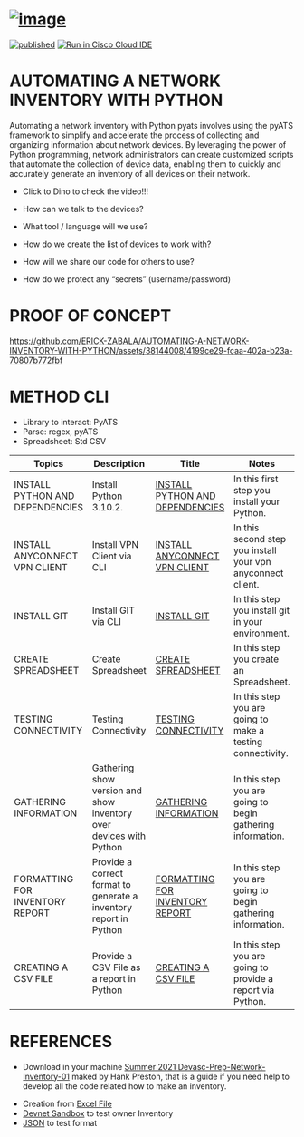 
# [![image]( https://user-images.githubusercontent.com/38144008/222942190-0b3464ca-a7e4-4ade-9a69-a6c674808467.png)](https://www.youtube.com/watch?v=OMyOkqTOWWc)
[![published](https://static.production.devnetcloud.com/codeexchange/assets/images/devnet-published.svg)](https://developer.cisco.com/codeexchange/github/repo/ERICK-ZABALA/AUTOMATING-A-NETWORK-INVENTORY-WITH-PYTHON) [![Run in Cisco Cloud IDE](https://static.production.devnetcloud.com/codeexchange/assets/images/devnet-runable-icon.svg)](https://developer.cisco.com/devenv/?id=devenv-vscode-base&GITHUB_SOURCE_REPO=https://github.com/ERICK-ZABALA/AUTOMATING-A-NETWORK-INVENTORY-WITH-PYTHON)
# AUTOMATING A NETWORK INVENTORY WITH PYTHON

Automating a network inventory with Python pyats involves using the pyATS framework to simplify and accelerate the process of collecting and organizing information about network devices. By leveraging the power of Python programming, network administrators can create customized scripts that automate the collection of device data, enabling them to quickly and accurately generate an inventory of all devices on their network.

+ Click to Dino to check the video!!! 

+ How can we talk to the devices?
+ What tool / language will we use?
+ How do we create the list of devices to work with?
+ How will we share our code for others to use?
+ How do we protect any “secrets” (username/password)

# PROOF OF CONCEPT

https://github.com/ERICK-ZABALA/AUTOMATING-A-NETWORK-INVENTORY-WITH-PYTHON/assets/38144008/4199ce29-fcaa-402a-b23a-70807b772fbf

# METHOD CLI

* Library to interact: PyATS
* Parse: regex, pyATS
* Spreadsheet: Std CSV


|Topics|Description|Title|Notes|
|---|---|---|---|
| INSTALL PYTHON AND DEPENDENCIES | Install Python 3.10.2.  | [INSTALL PYTHON AND DEPENDENCIES](https://github.com/ERICK-ZABALA/AUTOMATING-A-NETWORK-INVENTORY-WITH-PYTHON/blob/main/INSTALL%20PYTHON%20AND%20DEPENDENCIES.md) | In this first step you install your Python. |
| INSTALL ANYCONNECT VPN CLIENT | Install VPN Client via CLI  | [INSTALL ANYCONNECT VPN CLIENT](https://github.com/ERICK-ZABALA/AUTOMATING-A-NETWORK-INVENTORY-WITH-PYTHON/blob/main/INSTALL%20ANYCONNECT%20VPN%20CLIENT.md) | In this second step you install your vpn anyconnect client. |
| INSTALL GIT | Install GIT via CLI | [INSTALL GIT](https://github.com/ERICK-ZABALA/AUTOMATING-A-NETWORK-INVENTORY-WITH-PYTHON/blob/main/INSTALL%20GIT.md) | In this step you install git in your environment. |
| CREATE SPREADSHEET | Create Spreadsheet  | [CREATE SPREADSHEET](https://github.com/ERICK-ZABALA/AUTOMATING-A-NETWORK-INVENTORY-WITH-PYTHON/blob/main/CREATE%20SPREADSHEET.md) | In this step you create an Spreadsheet. |
| TESTING CONNECTIVITY | Testing Connectivity  | [TESTING CONNECTIVITY](https://github.com/ERICK-ZABALA/AUTOMATING-A-NETWORK-INVENTORY-WITH-PYTHON/blob/main/TESTING%20CONNECTIVITY.md) | In this step you are going to make a testing connectivity. |
| GATHERING INFORMATION | Gathering show version and show inventory over devices with Python  | [GATHERING INFORMATION](https://github.com/ERICK-ZABALA/AUTOMATING-A-NETWORK-INVENTORY-WITH-PYTHON/blob/main/GATHERING%20INFORMATION.md) | In this step you are going to begin gathering information. |
| FORMATTING FOR INVENTORY REPORT | Provide a correct format to generate a inventory report in Python  | [FORMATTING FOR INVENTORY REPORT](https://github.com/ERICK-ZABALA/AUTOMATING-A-NETWORK-INVENTORY-WITH-PYTHON/blob/main/FORMATTING%20FOR%20INVENTORY%20REPORT.md) | In this step you are going to begin gathering information. |
| CREATING A CSV FILE | Provide a CSV File as a report in Python  | [CREATING A CSV FILE](https://github.com/ERICK-ZABALA/AUTOMATING-A-NETWORK-INVENTORY-WITH-PYTHON/blob/main/CREATING%20A%20CSV%20FILE.md) | In this step you are going to provide a report via Python. |

# REFERENCES

* Download in your machine [Summer 2021 Devasc-Prep-Network-Inventory-01](https://github.com/hpreston/summer2021-devasc-prep-network-inventory-01.git) maked by Hank Preston, that is a guide if you need help to develop all the code related how to make an inventory.
+ Creation from [Excel File](https://pubhub.devnetcloud.com/media/pyats-getting-started/docs/quickstart/manageconnections.html#creation-from-excel-file)
+ [Devnet Sandbox](https://devnetsandbox.cisco.com/RM/Diagram/Index/43964e62-a13c-4929-bde7-a2f68ad6b27c?diagramType=Topology) to test owner Inventory
+ [JSON](https://jsonlint.com/) to test format
